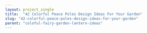 ```yaml
---
layout: project_single
title:  "42 Colorful Peace Poles Design Ideas For Your Garden"
slug: "42-colorful-peace-poles-design-ideas-for-your-garden"
parent: "coloful-fairy-garden-lantern-ideas"
---
```

 